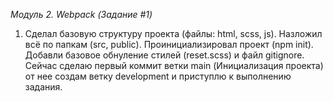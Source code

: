 _Модуль 2. Webpack (Задание #1)_
1. Сделал базовую структуру проекта (файлы: html, scss, js). Hазложил всё по папкам (src, public). Проинициализировал проект (npm init). Добавли базовое обнуление стилей (reset.scss) и файл gitignore. Сейчас сделаю первый коммит ветки main (Инициализация проекта) от нее создам ветку development и приступлю к выполнению задания.